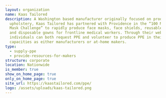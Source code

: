 ```yaml
---
layout: organization
name: Kaas Tailored
description: A Washington based manufacturer originally focused on producing
  upholstery, Kaas Tailored has partnered with Providence in the “100 Million
  Mask Challenge” to rapidly produce face masks, face shields, reusable gowns,
  and disposable gowns for frontline medical workers. Through their website,
  individuals can both request PPE and volunteer to produce PPE in their
  capacities as either manufacturers or at-home makers.
type:
  - supply-ppe
  - provide-resources-for-makers
structure: corporate
location: Nationwide
is_member: true
show_on_home_page: true
only_on_home_page: true
site_url: https://kaastailored.com/ppe/
logo: /assets/uploads/kaas-tailored.png
---
```

